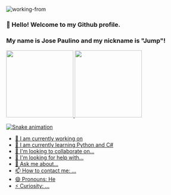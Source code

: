 ![working-from](https://github.com/jspaulino/jspaulino/assets/5365775/c83cdc63-4937-43b7-b1cd-af6c03971bc6)  

### 👋 Hello! Welcome to my Github profile.
### My name is Jose Paulino and my nickname is "Jump"!
<div>
<a href="https://github.com/seu-usuário-aqui">
<img height="180em" src="https://github-readme-stats.vercel.app/api/top-langs/?username=jspaulino&layout=compact&langs_count=7&theme=dracula"/>
<img height="180em" src="https://github-readme-stats.vercel.app/api?username=jspaulino&show_icons=true&theme=dracula&include_all_commits=true&count_private=true"/>
</div>

![Snake animation](https://github.com/jspaulino/jspaulino/blob/output/github-contribution-grid-snake.svg)

- 🔭 I am currently working on
- 🌱 I am currently learning Python and C#
- 👯 I'm looking to collaborate on...
- 🤔 I'm looking for help with...
- 💬 Ask me about...
- 📫 How to contact me: ...
- 😄 Pronouns: He
- ⚡ Curiosity: ...


